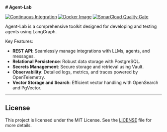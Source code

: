 **# Agent-Lab**

[![Continuous Integration](https://github.com/bsantanna/agent-lab/actions/workflows/build.yml/badge.svg)](https://github.com/bsantanna/agent-lab/actions/workflows/build.yml)
[![Docker Image](https://github.com/bsantanna/agent-lab/actions/workflows/docker-image.yml/badge.svg)](https://hub.docker.com/r/bsantanna/agent-lab)
[![SonarCloud Quality Gate](https://sonarcloud.io/api/project_badges/measure?project=bsantanna_agent-lab&metric=alert_status)](https://sonarcloud.io/dashboard?id=bsantanna_agent-lab)

Agent-Lab is a comprehensive toolkit designed for developing and testing agents using LangGraph.

Key Features:
- **REST API**: Seamlessly manage integrations with LLMs, agents, and messages.
- **Relational Persistence**: Robust data storage with PostgreSQL.
- **Secrets Management**: Secure storage and retrieval using Vault.
- **Observability**: Detailed logs, metrics, and traces powered by OpenTelemetry.
- **Vector Storage and Search**: Efficient vector handling with OpenSearch and PgVector.

---

## License

This project is licensed under the MIT License. See
the [LICENSE](doc/LICENSE.md)
file for
more details.
